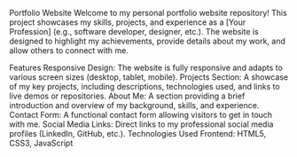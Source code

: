 Portfolio Website
Welcome to my personal portfolio website repository! This project showcases my skills, projects, and experience as a [Your Profession] (e.g., software developer, designer, etc.). The website is designed to highlight my achievements, provide details about my work, and allow others to connect with me.

Features
Responsive Design: The website is fully responsive and adapts to various screen sizes (desktop, tablet, mobile).
Projects Section: A showcase of my key projects, including descriptions, technologies used, and links to live demos or repositories.
About Me: A section providing a brief introduction and overview of my background, skills, and experience.
Contact Form: A functional contact form allowing visitors to get in touch with me.
Social Media Links: Direct links to my professional social media profiles (LinkedIn, GitHub, etc.).
Technologies Used
Frontend: HTML5, CSS3, JavaScript